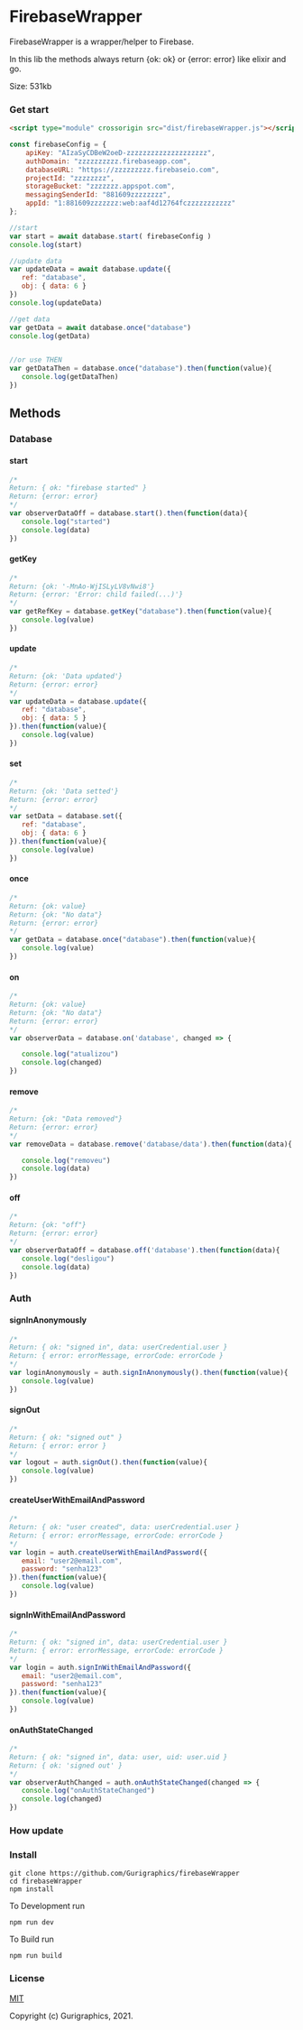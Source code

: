 # FirebaseWrapper

FirebaseWrapper is a wrapper/helper to Firebase.

In this lib the methods always return {ok: ok} or {error: error} like elixir and go.

Size: 531kb

### Get start

```html
<script type="module" crossorigin src="dist/firebaseWrapper.js"></script>
```

```javascript
const firebaseConfig = {
    apiKey: "AIzaSyCDBeW2oeD-zzzzzzzzzzzzzzzzzzzz",
    authDomain: "zzzzzzzzzz.firebaseapp.com",
    databaseURL: "https://zzzzzzzzz.firebaseio.com",
    projectId: "zzzzzzzz",
    storageBucket: "zzzzzzz.appspot.com",
    messagingSenderId: "881609zzzzzzzz",
    appId: "1:881609zzzzzzz:web:aaf4d12764fczzzzzzzzzzz"
};

//start
var start = await database.start( firebaseConfig )
console.log(start)

//update data
var updateData = await database.update({
   ref: "database",
   obj: { data: 6 }
})
console.log(updateData)

//get data
var getData = await database.once("database")
console.log(getData)


//or use THEN
var getDataThen = database.once("database").then(function(value){
   console.log(getDataThen)
})

```

## Methods

### Database

#### start
```javascript
/*
Return: { ok: "firebase started" } 
Return: {error: error}
*/
var observerDataOff = database.start().then(function(data){
   console.log("started")
   console.log(data)
})
```

#### getKey
```javascript
/*
Return: {ok: '-MnAo-WjISLyLV8vNwi8'}
Return: {error: 'Error: child failed(...)'}
*/
var getRefKey = database.getKey("database").then(function(value){
   console.log(value)
})
```
#### update
```javascript
/*
Return: {ok: 'Data updated'}
Return: {error: error}
*/
var updateData = database.update({
   ref: "database",
   obj: { data: 5 }
}).then(function(value){
   console.log(value)
})
 ```

#### set
```javascript
/*
Return: {ok: 'Data setted'}
Return: {error: error}
*/
var setData = database.set({
   ref: "database",
   obj: { data: 6 }
}).then(function(value){
   console.log(value)
})
```

#### once
```javascript
/*
Return: {ok: value}
Return: {ok: "No data"}
Return: {error: error}
*/
var getData = database.once("database").then(function(value){
   console.log(value)
})
```

#### on
```javascript
/*
Return: {ok: value}
Return: {ok: "No data"}
Return: {error: error}
*/
var observerData = database.on('database', changed => {

   console.log("atualizou")
   console.log(changed)
})
```
#### remove
```javascript
/*
Return: {ok: "Data removed"}
Return: {error: error}
*/
var removeData = database.remove('database/data').then(function(data){

   console.log("removeu")
   console.log(data)
})
```
#### off
```javascript
/*
Return: {ok: "off"}
Return: {error: error}
*/
var observerDataOff = database.off('database').then(function(data){
   console.log("desligou")
   console.log(data)
})
```


### Auth
 
#### signInAnonymously
```javascript
/*
Return: { ok: "signed in", data: userCredential.user } 
Return: { error: errorMessage, errorCode: errorCode }   
*/
var loginAnonymously = auth.signInAnonymously().then(function(value){
   console.log(value)
})
```
#### signOut
```javascript
/*
Return: { ok: "signed out" } 
Return: { error: error }  
*/
var logout = auth.signOut().then(function(value){
   console.log(value)
})
```

#### createUserWithEmailAndPassword
```javascript
/*
Return: { ok: "user created", data: userCredential.user } 
Return: { error: errorMessage, errorCode: errorCode } 
*/
var login = auth.createUserWithEmailAndPassword({
   email: "user2@email.com",
   password: "senha123"
}).then(function(value){
   console.log(value)
})
```
#### signInWithEmailAndPassword
```javascript
/*
Return: { ok: "signed in", data: userCredential.user } 
Return: { error: errorMessage, errorCode: errorCode } 
*/
var login = auth.signInWithEmailAndPassword({
   email: "user2@email.com",
   password: "senha123"
}).then(function(value){
   console.log(value)
})
```
#### onAuthStateChanged
```javascript
/*
Return: { ok: "signed in", data: user, uid: user.uid }
Return: { ok: 'signed out' }
*/
var observerAuthChanged = auth.onAuthStateChanged(changed => {
   console.log("onAuthStateChanged")
   console.log(changed)
})
```


### How update

### Install
```
git clone https://github.com/Gurigraphics/firebaseWrapper
cd firebaseWrapper
npm install
```
To Development run
```
npm run dev
```

To Build run
```
npm run build
```


### License

 [MIT](http://opensource.org/licenses/MIT)

Copyright (c) Gurigraphics, 2021.
